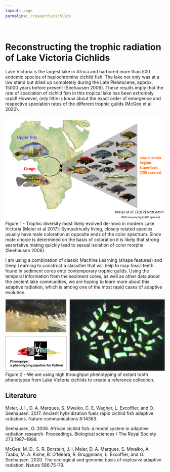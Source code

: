 ```yaml
---
layout: page
permalink: /research/cichlids

---
```

# Reconstructing the trophic radiation of Lake Victoria Cichlids

Lake Victoria is the largest lake in Africa and harbored more than 500 endemic species of haplochromine cichlid fish. The lake not only was at a low stand but dried up completely during the Late Pleistocene, approx. 15000 years before present (Seehausen 2006). These results imply that the rate of speciation of cichlid fish in this tropical lake has been extremely rapid! However, only little is know about the exact order of emergence and respective speciation rates of the different trophic guilds (McGee et al 2020).

<div class="res-center">
<div class="res-container">
<img class="res-img" src="/assets/images/figures/cichlids_LV.png">
<div class="res-caption">
Figure 1 - Trophic diversity most likely evolved de-novo in modern Lake Victoria (Meier et al 2017): Sympatrically living, closely related species usually have male coloration at opposite ends of the color spectrum. Since mate choice is determined on the basis of coloration it is likely that strong assortative mating quickly lead to sexual isolation of color morphs (Seehausen 2006).
</div>
</div>
</div>

I am using a combination of classic Machine Learning (shape features) and Deep Learning to construct a classifier that will help to map fossil teeth found in sediment cores onto contemporary trophic guilds. Using the temporal information from the sediment cores, as well as other data about the ancient lake communities, we are hoping to learn more about this adaptive radiation, which is among one of the most rapid cases of adaptive evolution.

<div class="res-center">
<div class="res-container">
<img class="res-img" src="/assets/images/figures/cichlid_teeth.png">
<div class="res-caption">
Figure 2 - We are using high throughput phenotyping of extant tooth phenotypes from Lake Victoria cichlids to create a reference collection.
</div>
</div>
</div>

## Literature 

Meier, J. I., D. A. Marques, S. Mwaiko, C. E. Wagner, L. Excoffier, and O. Seehausen. 2017. Ancient hybridization fuels rapid cichlid fish adaptive radiations. Nature communications 8:14363.

Seehausen, O. 2006. African cichlid fish: a model system in adaptive radiation research. Proceedings. Biological sciences / The Royal Society 273:1987–1998.

McGee, M. D., S. R. Borstein, J. I. Meier, D. A. Marques, S. Mwaiko, A. Taabu, M. A. Kishe, B. O’Meara, R. Bruggmann, L. Excoffier, and O. Seehausen. 2020. The ecological and genomic basis of explosive adaptive radiation. Nature 586:75–79.